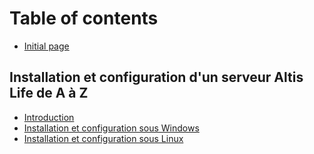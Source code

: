 # Table of contents

* [Initial page](README.md)

## Installation et configuration d'un serveur Altis Life de A à Z

* [Introduction](installation-et-configuration-dun-serveur-altis-life-de-a-a-z-1/introduction.md)
* [Installation et configuration sous Windows](installation-et-configuration-dun-serveur-altis-life-de-a-a-z-1/installation-et-configuration-sous-windows.md)
* [Installation et configuration sous Linux](installation-et-configuration-dun-serveur-altis-life-de-a-a-z-1/installation-et-configuration-sous-linux.md)

